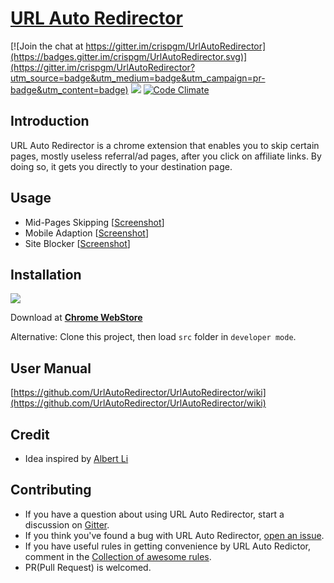 # [URL Auto Redirector](https://urlautoredirector.github.io/)

[![Join the chat at https://gitter.im/crispgm/UrlAutoRedirector](https://badges.gitter.im/crispgm/UrlAutoRedirector.svg)](https://gitter.im/crispgm/UrlAutoRedirector?utm_source=badge&utm_medium=badge&utm_campaign=pr-badge&utm_content=badge)
![](https://img.shields.io/badge/license-MIT-blue.svg)
[![Code Climate](https://codeclimate.com/github/UrlAutoRedirector/UrlAutoRedirector/badges/gpa.svg)](https://codeclimate.com/github/UrlAutoRedirector/UrlAutoRedirector)

## Introduction

URL Auto Redirector is a chrome extension that enables you to skip certain pages, mostly useless referral/ad pages, after you click on affiliate links.
By doing so, it gets you directly to your destination page.

## Usage

* Mid-Pages Skipping \[[Screenshot](https://raw.githubusercontent.com/UrlAutoRedirector/brand/master/promotion/midpage-skipping.png)\]
* Mobile Adaption \[[Screenshot](https://raw.githubusercontent.com/UrlAutoRedirector/brand/master/promotion/mobile-adaption.png)\]
* Site Blocker \[[Screenshot](https://raw.githubusercontent.com/UrlAutoRedirector/brand/master/promotion/site-blocker.png)\]

## Installation

[![](https://developer.chrome.com/webstore/images/ChromeWebStore_Badge_v2_496x150.png)](https://chrome.google.com/webstore/detail/mckfcfnegaimgcgepikhdnajpkkhdnkn)

Download at [__Chrome WebStore__](https://chrome.google.com/webstore/detail/mckfcfnegaimgcgepikhdnajpkkhdnkn)

Alternative: Clone this project, then load ```src``` folder in ```developer mode```.

## User Manual

[https://github.com/UrlAutoRedirector/UrlAutoRedirector/wiki](https://github.com/UrlAutoRedirector/UrlAutoRedirector/wiki)

## Credit

* Idea inspired by [Albert Li](https://github.com/lzb)

## Contributing

* If you have a question about using URL Auto Redirector, start a discussion on [Gitter](https://gitter.im/UrlAutoRedirector/UrlAutoRedirector).
* If you think you've found a bug with URL Auto Redirector, [open an issue](https://github.com/crispgm/UrlAutoRedirector/issues/new).
* If you have useful rules in getting convenience by URL Auto Redictor, comment in the [Collection of awesome rules](https://github.com/UrlAutoRedirector/UrlAutoRedirector/issues/17).
* PR(Pull Request) is welcomed.
